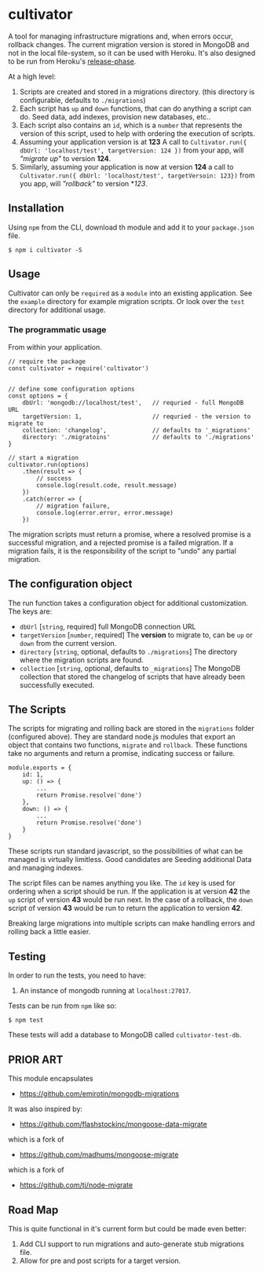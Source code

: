 # cultivator

A tool for managing infrastructure migrations and, when errors occur, rollback changes. The current migration version
is stored in MongoDB and not in the local file-system, so it can be used with Heroku. It's also designed to be run from
Heroku's [release-phase](https://devcenter.heroku.com/articles/release-phase).

At a high level:

1. Scripts are created and stored in a migrations directory. (this directory is configurable, defaults to 
   `./migrations`)
2. Each script has `up` and `down` functions, that can do anything a script can do. Seed data, add indexes, provision
   new databases, etc..
3. Each script also contains an `id`, which is a `number` that represents the version of this script, used to help with
   ordering the execution of scripts.
3. Assuming your application version is at **123** A call to `Cultivator.run({ dbUrl: 'localhost/test', targetVersion:
   124 })` from your app, will *"migrate up"* to version **124**.
4. Similarly, assuming your application is now at version **124** a call to `Cultivator.run({ dbUrl: 'localhost/test',
   targetVersoin: 123})` from you app, will *"rollback"* to version **123*.


## Installation

Using `npm` from the CLI, download th module and add it to your `package.json` file.

```
$ npm i cultivator -S
```


## Usage

Cultivator can only be `required` as a `module` into an existing application. See the `example`
directory for example migration scripts. Or look over the `test` directory for additional usage.


### The programmatic usage


From within your application.

```
// require the package
const cultivator = require('cultivator')


// define some configuration options
const options = {
    dbUrl: 'mongodb://localhost/test',   // requried - full MongoDB URL
    targetVersion: 1,                    // requried - the version to migrate to
    collection: 'changelog',             // defaults to '_migrations'
    directory: './migratoins'            // defaults to './migrations'
}
    
// start a migration
cultivator.run(options)
    .then(result => {
        // success
        console.log(result.code, result.message)
    })
    .catch(error => {
        // migration failure, 
        console.log(error.error, error.message)
    })
```

The migration scripts must return a promise, where a resolved promise is a successful migration, and a rejected promise
is a failed migration. If a migration fails, it is the responsibility of the script to "undo" any partial migration.


## The configuration object

The run function takes a configuration object for additional customization. The keys are:

  * `dbUrl`  [`string`, required] full MongoDB connection URL
  * `targetVersion` [`number`, required] The **version** to migrate to, can be `up` or `down` from the current version.
  * `directory`  [`string`, optional, defaults to `./migrations`] The directory where the migration scripts are found. 
  * `collection`  [`string`, optional, defaults to `_migrations`] The MongoDB collection that stored the changelog of 
    scripts that have already been successfully executed.


## The Scripts

The scripts for migrating and rolling back are stored in the `migrations` folder (configured above). They are standard node.js
modules that export an object that contains two functions, `migrate` and `rollback`. These functions take no arguments and return
a promise, indicating success or failure.

```
module.exports = {
    id: 1,
    up: () => {
        ...
        return Promise.resolve('done')
    },
    down: () => {
        ...
        return Promise.resolve('done')
    }
}
```

These scripts run standard javascript, so the possibilities of what can be managed is virtually limitless. Good 
candidates are Seeding additional Data and managing indexes.

The script files can be names anything you like. The `id` key is used for ordering when a script should be run. If the
application is at version **42** the `up` script of version **43** would be run next. In the case of a rollback, the 
`down` script of version **43** would be run to return the application to version **42**.

Breaking large migrations into multiple scripts can make handling errors and rolling back a little easier.


## Testing

In order to run the tests, you need to have:

1. An instance of mongodb running at `localhost:27017`.

Tests can be run from `npm` like so:

```
$ npm test
```

These tests will add a database to MongoDB called `cultivator-test-db`.


## PRIOR ART

This module encapsulates
   * https://github.com/emirotin/mongodb-migrations

It was also inspired by:
   * https://github.com/flashstockinc/mongoose-data-migrate
   
which is a fork of
   * https://github.com/madhums/mongoose-migrate

which is a fork of
   * https://github.com/tj/node-migrate


## Road Map

This is quite functional in it's current form but could be made even better:

1. Add CLI support to run migrations and auto-generate stub migrations file.
2. Allow for pre and post scripts for a target version.
